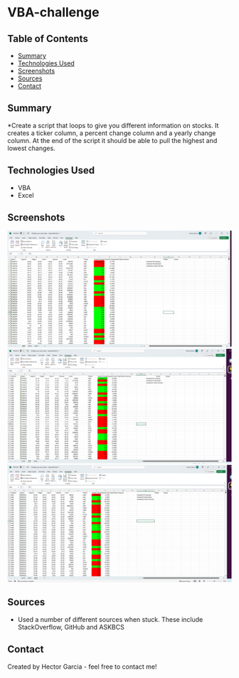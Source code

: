 # VBA-challenge

## Table of Contents
* [Summary](#general-information)
* [Technologies Used](#technologies-used)
* [Screenshots](#screenshots)
* [Sources](#setup)
* [Contact](#contact)

## Summary
*Create a script that loops to give you different information on stocks. It creates a ticker column, a percent change column and a yearly change column. At the end of the script it should be able to pull the highest and lowest changes.

## Technologies Used 
* VBA
* Excel

## Screenshots 
![2018](Images/Screenshot-1.png)
![2019](Images/Screenshot-2.png)
![2020](Images/Screenshot-3.png)
## Sources
* Used a number of different sources when stuck. These include StackOverflow, GitHub and ASKBCS

## Contact
Created by Hector Garcia - feel free to contact me!